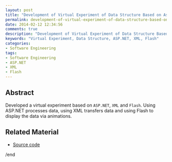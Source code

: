 ```yaml
---
layout: post
title: "Development of Virtual Experiment of Data Structure Based on Asp.net XML and Flash"
permalink: development-of-virtual-experiment-of-data-structure-based-on-asp-net-xml-and-flash
date: 2014-02-12 12:34:56
comments: true
description: "Development of Virtual Experiment of Data Structure Based on ASP.NET XML and Flash."
keywords: "Virtual Experiment, Data Structure, ASP.NET, XML, Flash"
categories:
- Software Engineering
tags:
- Software Engineering
- ASP.NET
- XML
- Flash
---
```


## Abstract

Developed a virtual experiment based on `ASP.NET`, `XML` and `Flash`. Using ASP.NET processes data, using XML transfers data and using Flash to display the data via animations. 

## Related Material

* <u><a href="https://github.com/Winbobob/Development-of-Virtual-Experiment-of-Data-Structure-Based-on-Asp.net-XML-and-Flash" target="_blank">Source code</a></u>


/end
